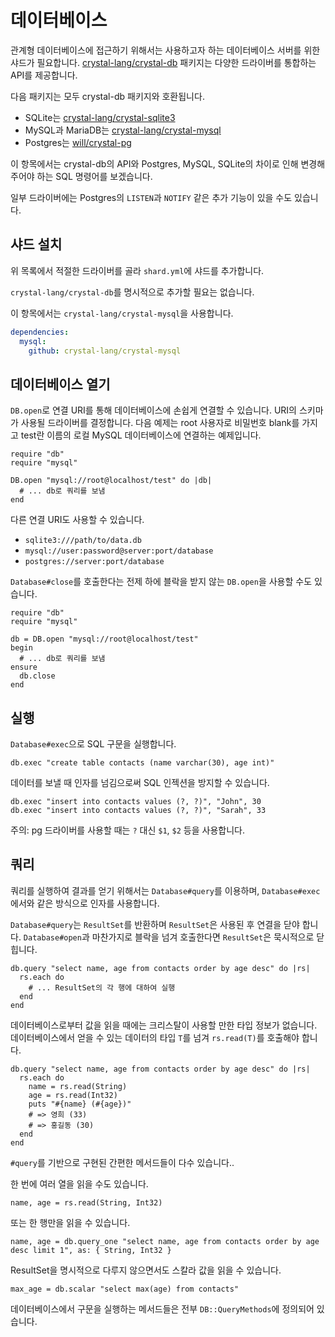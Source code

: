 # 데이터베이스

관계형 데이터베이스에 접근하기 위해서는 사용하고자 하는 데이터베이스 서버를 위한 샤드가 필요합니다. [crystal-lang/crystal-db](https://github.com/crystal-lang/crystal-db) 패키지는 다양한 드라이버를 통합하는 API를 제공합니다.

다음 패키지는 모두 crystal-db 패키지와 호환됩니다.

* SQLite는 [crystal-lang/crystal-sqlite3](https://github.com/crystal-lang/crystal-sqlite3)
* MySQL과 MariaDB는 [crystal-lang/crystal-mysql](https://github.com/crystal-lang/crystal-mysql)
* Postgres는 [will/crystal-pg](https://github.com/will/crystal-pg)

이 항목에서는 crystal-db의 API와 Postgres, MySQL, SQLite의 차이로 인해 변경해 주어야 하는 SQL 명령어를 보겠습니다.

일부 드라이버에는 Postgres의 `LISTEN`과 `NOTIFY` 같은 추가 기능이 있을 수도 있습니다.

## 샤드 설치

위 목록에서 적절한 드라이버를 골라 `shard.yml`에 샤드를 추가합니다.

`crystal-lang/crystal-db`를 명시적으로 추가할 필요는 없습니다.

이 항목에서는 `crystal-lang/crystal-mysql`을 사용합니다.

```yaml
dependencies:
  mysql:
    github: crystal-lang/crystal-mysql
```

## 데이터베이스 열기

`DB.open`로 연결 URI를 통해 데이터베이스에 손쉽게 연결할 수 있습니다. URI의 스키마가 사용될 드라이버를 결정합니다. 다음 예제는 root 사용자로 비밀번호 blank를 가지고 test란 이름의 로컬 MySQL 데이터베이스에 연결하는 예제입니다.

```crystal
require "db"
require "mysql"

DB.open "mysql://root@localhost/test" do |db|
  # ... db로 쿼리를 보냄
end
```

다른 연결 URI도 사용할 수 있습니다.

* `sqlite3:///path/to/data.db`
* `mysql://user:password@server:port/database`
* `postgres://server:port/database`

`Database#close`를 호출한다는 전제 하에 블락을 받지 않는 `DB.open`을 사용할 수도 있습니다.

```crystal
require "db"
require "mysql"

db = DB.open "mysql://root@localhost/test"
begin
  # ... db로 쿼리를 보냄
ensure
  db.close
end
```

## 실행

`Database#exec`으로 SQL 구문을 실행합니다.

```crystal
db.exec "create table contacts (name varchar(30), age int)"
```

데이터를 보낼 때 인자를 넘김으로써 SQL 인젝션을 방지할 수 있습니다.

```crystal
db.exec "insert into contacts values (?, ?)", "John", 30
db.exec "insert into contacts values (?, ?)", "Sarah", 33
```

주의: pg 드라이버를 사용할 때는 `?` 대신 `$1`, `$2` 등을 사용합니다.

## 쿼리

쿼리를 실행하여 결과를 얻기 위해서는 `Database#query`를 이용하며, `Database#exec`에서와 같은 방식으로 인자를 사용합니다.

`Database#query`는 `ResultSet`를 반환하며 `ResultSet`은 사용된 후 연결을 닫야 합니다. `Database#open`과 마찬가지로 블락을 넘겨 호출한다면 `ResultSet`은 묵시적으로 닫힙니다.

```crystal
db.query "select name, age from contacts order by age desc" do |rs|
  rs.each do
    # ... ResultSet의 각 행에 대하여 실행
  end
end
```

데이터베이스로부터 값을 읽을 때에는 크리스탈이 사용할 만한 타입 정보가 없습니다. 데이터베이스에서 얻을 수 있는 데이터의 타입 `T`를 넘겨 `rs.read(T)`를 호출해야 합니다.

```crystal
db.query "select name, age from contacts order by age desc" do |rs|
  rs.each do
    name = rs.read(String)
    age = rs.read(Int32)
    puts "#{name} (#{age})"
    # => 영희 (33)
    # => 홍길동 (30)
  end
end
```

`#query`를 기반으로 구현된 간편한 메서드들이 다수 있습니다..

한 번에 여러 열을 읽을 수도 있습니다.

```crystal
name, age = rs.read(String, Int32)
```

또는 한 행만을 읽을 수 있습니다.

```crystal
name, age = db.query_one "select name, age from contacts order by age desc limit 1", as: { String, Int32 }
```

ResultSet을 명시적으로 다루지 않으면서도 스칼라 값을 읽을 수 있습니다.

```crystal
max_age = db.scalar "select max(age) from contacts"
```

데이터베이스에서 구문을 실행하는 메서드들은 전부 `DB::QueryMethods`에 정의되어 있습니다.